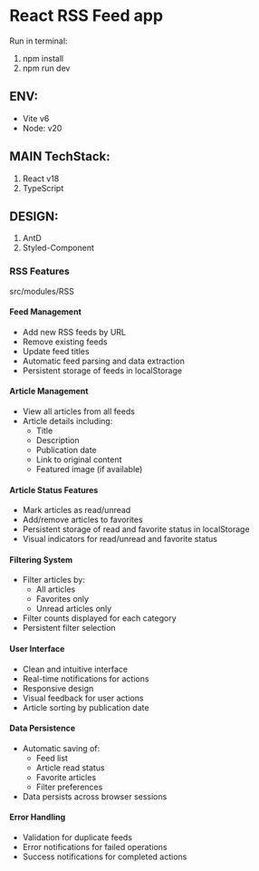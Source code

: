 # React RSS Feed app

Run in terminal:

1. npm install
2. npm run dev

## ENV:

-   Vite v6
-   Node: v20

## MAIN TechStack:

1. React v18
2. TypeScript

## DESIGN:

1. AntD
2. Styled-Component

### RSS Features

src/modules/RSS

#### Feed Management

-   Add new RSS feeds by URL
-   Remove existing feeds
-   Update feed titles
-   Automatic feed parsing and data extraction
-   Persistent storage of feeds in localStorage

#### Article Management

-   View all articles from all feeds
-   Article details including:
    -   Title
    -   Description
    -   Publication date
    -   Link to original content
    -   Featured image (if available)

#### Article Status Features

-   Mark articles as read/unread
-   Add/remove articles to favorites
-   Persistent storage of read and favorite status in localStorage
-   Visual indicators for read/unread and favorite status

#### Filtering System

-   Filter articles by:
    -   All articles
    -   Favorites only
    -   Unread articles only
-   Filter counts displayed for each category
-   Persistent filter selection

#### User Interface

-   Clean and intuitive interface
-   Real-time notifications for actions
-   Responsive design
-   Visual feedback for user actions
-   Article sorting by publication date

#### Data Persistence

-   Automatic saving of:
    -   Feed list
    -   Article read status
    -   Favorite articles
    -   Filter preferences
-   Data persists across browser sessions

#### Error Handling

-   Validation for duplicate feeds
-   Error notifications for failed operations
-   Success notifications for completed actions
